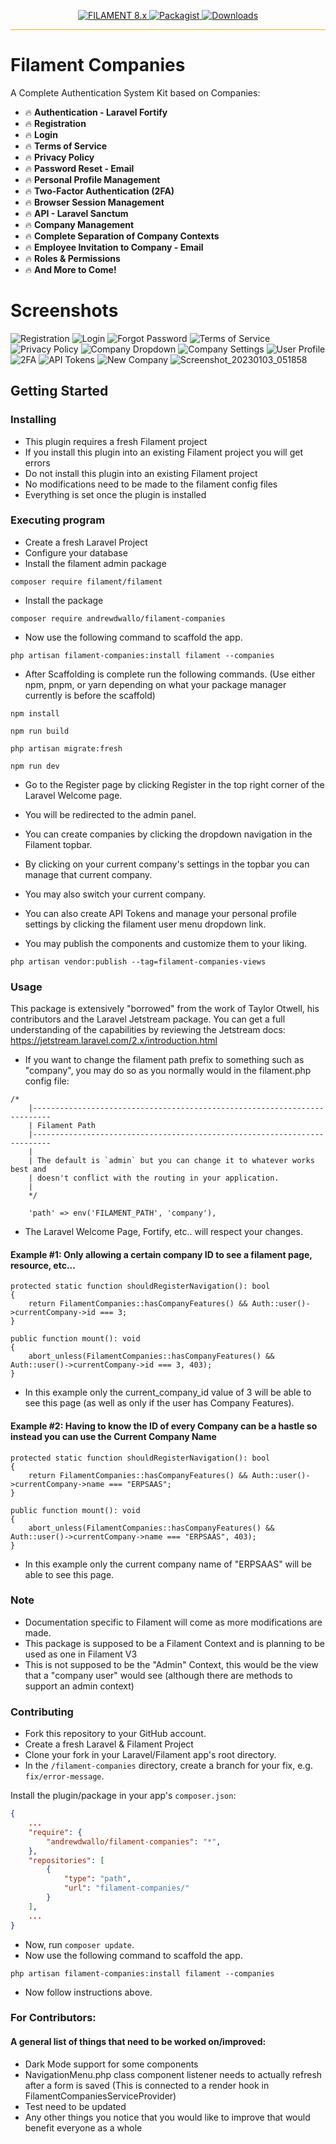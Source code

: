 <p align="center">
    <a href="https://filamentadmin.com/docs/2.x/admin/installation">
        <img alt="FILAMENT 8.x" src="https://img.shields.io/badge/FILAMENT-2.x-EBB304?style=for-the-badge">
    </a>
    <a href="https://packagist.org/packages/andrewdwallo/filament-companies">
        <img alt="Packagist" src="https://img.shields.io/packagist/v/andrewdwallo/filament-companies.svg?style=for-the-badge&logo=packagist">
    </a>
    <a href="https://packagist.org/packages/andrewdwallo/filament-companies">
        <img alt="Downloads" src="https://img.shields.io/packagist/dt/andrewdwallo/filament-companies?color=red&style=for-the-badge" >
    </a>
</p>

<hr style="background-color: #ebb304">

# Filament Companies

A Complete Authentication System Kit based on Companies:
- :fire: **Authentication - Laravel Fortify** 
- :fire: **Registration** 
- :fire: **Login** 
- :fire: **Terms of Service**
- :fire: **Privacy Policy**
- :fire: **Password Reset - Email**
- :fire: **Personal Profile Management**
- :fire: **Two-Factor Authentication (2FA)**
- :fire: **Browser Session Management**
- :fire: **API - Laravel Sanctum**
- :fire: **Company Management**
- :fire: **Complete Separation of Company Contexts**
- :fire: **Employee Invitation to Company - Email**
- :fire: **Roles & Permissions**
- :fire: **And More to Come!**

# Screenshots
![Registration](https://user-images.githubusercontent.com/104294090/210308649-6b5ad244-4d8a-4359-adbe-dbcbd131ab19.png)
![Login](https://user-images.githubusercontent.com/104294090/210308646-411bbbd1-cc8a-434b-8545-567e784c107b.png)
![Forgot Password](https://user-images.githubusercontent.com/104294090/210308645-ad800d02-7259-4a24-aee4-978b36614428.png)
![Terms of Service](https://user-images.githubusercontent.com/104294090/210308650-fe2e39a8-b77d-4e02-b106-5b8f855a7a5f.png)
![Privacy Policy](https://user-images.githubusercontent.com/104294090/210308648-9d3b3876-c59b-47be-9fd3-666f8496d279.png)
![Company Dropdown](https://user-images.githubusercontent.com/104294090/210308642-52aa9631-0d61-4a6f-a414-cf04ee2a884b.png)
![Company Settings](https://user-images.githubusercontent.com/104294090/210308643-2505b7e4-8878-47bf-82c2-00f394cd4efc.png)
![User Profile](https://user-images.githubusercontent.com/104294090/210308651-ee2dabd6-42e4-4729-b5b3-ea1c8cc626a1.png)
![2FA](https://user-images.githubusercontent.com/104294090/210308631-3e5d69e7-ead2-4625-b5f0-f92954b09b19.png)
![API Tokens](https://user-images.githubusercontent.com/104294090/210308640-e2dd9aac-ea08-4281-848e-290c363aab5d.png)
![New Company](https://user-images.githubusercontent.com/104294090/210308647-c2a37825-5bfa-4c1d-8c89-bc592da9464c.png)
![Screenshot_20230103_051858](https://user-images.githubusercontent.com/104294090/210339884-62da2a4c-97cd-4711-b2f3-5e04a72c4a68.png)



## Getting Started

### Installing

* This plugin requires a fresh Filament project
* If you install this plugin into an existing Filament project you will get errors
* Do not install this plugin into an existing Filament project
* No modifications need to be made to the filament config files
* Everything is set once the plugin is installed

### Executing program

* Create a fresh Laravel Project
* Configure your database
* Install the filament admin package

```
composer require filament/filament
```

* Install the package
```
composer require andrewdwallo/filament-companies
```

* Now use the following command to scaffold the app.
```
php artisan filament-companies:install filament --companies
```

* After Scaffolding is complete run the following commands. (Use either npm, pnpm, or yarn depending on what your package manager currently is before the scaffold)
```
npm install
```
```
npm run build
```
```
php artisan migrate:fresh
```
```
npm run dev
```

* Go to the Register page by clicking Register in the top right corner of the Laravel Welcome page.
* You will be redirected to the admin panel.
* You can create companies by clicking the dropdown navigation in the Filament topbar.
* By clicking on your current company's settings in the topbar you can manage that current company.
* You may also switch your current company.
* You can also create API Tokens and manage your personal profile settings by clicking the filament user menu dropdown link.

* You may publish the components and customize them to your liking.
```
php artisan vendor:publish --tag=filament-companies-views
```

### Usage
This package is extensively "borrowed" from the work of Taylor Otwell, his contributors and the Laravel Jetstream package. You can get a full understanding of the capabilities by reviewing the Jetstream docs:
https://jetstream.laravel.com/2.x/introduction.html

* If you want to change the filament path prefix to something such as "company", you may do so as you normally would in the filament.php config file:
```
/*
    |--------------------------------------------------------------------------
    | Filament Path
    |--------------------------------------------------------------------------
    |
    | The default is `admin` but you can change it to whatever works best and
    | doesn't conflict with the routing in your application.
    |
    */

    'path' => env('FILAMENT_PATH', 'company'),
```
- The Laravel Welcome Page, Fortify, etc.. will respect your changes.


#### Example #1: Only allowing a certain company ID to see a filament page, resource, etc...

```
protected static function shouldRegisterNavigation(): bool
{
    return FilamentCompanies::hasCompanyFeatures() && Auth::user()->currentCompany->id === 3;
}

public function mount(): void
{
    abort_unless(FilamentCompanies::hasCompanyFeatures() && Auth::user()->currentCompany->id === 3, 403);
}
```
- In this example only the current_company_id value of 3 will be able to see this page (as well as only if the user has Company Features).


#### Example #2: Having to know the ID of every Company can be a hastle so instead you can use the Current Company Name

```
protected static function shouldRegisterNavigation(): bool
{
    return FilamentCompanies::hasCompanyFeatures() && Auth::user()->currentCompany->name === "ERPSAAS";
}

public function mount(): void
{
    abort_unless(FilamentCompanies::hasCompanyFeatures() && Auth::user()->currentCompany->name === "ERPSAAS", 403);
}
```
- In this example only the current company name of "ERPSAAS" will be able to see this page.

### Note
* Documentation specific to Filament will come as more modifications are made.
* This package is supposed to be a Filament Context and is planning to be used as one in Filament V3
* This is not supposed to be the "Admin" Context, this would be the view that a "company user" would see (although there are methods to support an admin context)

### Contributing
* Fork this repository to your GitHub account.
* Create a fresh Laravel & Filament Project
* Clone your fork in your Laravel/Filament app's root directory.
* In the `/filament-companies` directory, create a branch for your fix, e.g. `fix/error-message`.

Install the plugin/package in your app's `composer.json`:

```json
{
    ...
    "require": {
        "andrewdwallo/filament-companies": "*",
    },
    "repositories": [
        {
            "type": "path",
            "url": "filament-companies/"
        }
    ],
    ...
}
```

* Now, run `composer update`.
* Now use the following command to scaffold the app.
```
php artisan filament-companies:install filament --companies
```
* Now follow instructions above.

### For Contributors:

#### A general list of things that need to be worked on/improved:

* Dark Mode support for some components
* NavigationMenu.php class component listener needs to actually refresh after a form is saved (This is connected to a render hook in FilamentCompaniesServiceProvider)
* Test need to be updated
* Any other things you notice that you would like to improve that would benefit everyone as a whole
